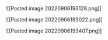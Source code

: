 ![[Pasted image 20220906193128.png]]


![[Pasted image 20220906193022.png]]

![[Pasted image 20220906193407.png]]
